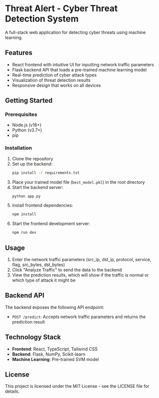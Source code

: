 # Threat Alert - Cyber Threat Detection System

A full-stack web application for detecting cyber threats using machine learning.

## Features

- React frontend with intuitive UI for inputting network traffic parameters
- Flask backend API that loads a pre-trained machine learning model
- Real-time prediction of cyber attack types
- Visualization of threat detection results
- Responsive design that works on all devices

## Getting Started

### Prerequisites

- Node.js (v16+)
- Python (v3.7+)
- pip

### Installation

1. Clone the repository
2. Set up the backend:
   ```bash
   pip install -r requirements.txt
   ```
3. Place your trained model file (`best_model.pkl`) in the root directory
4. Start the backend server:
   ```bash
   python app.py
   ```
5. Install frontend dependencies:
   ```bash
   npm install
   ```
6. Start the frontend development server:
   ```bash
   npm run dev
   ```

## Usage

1. Enter the network traffic parameters (src_ip, dst_ip, protocol, service, flag, src_bytes, dst_bytes)
2. Click "Analyze Traffic" to send the data to the backend
3. View the prediction results, which will show if the traffic is normal or which type of attack it might be

## Backend API

The backend exposes the following API endpoint:

- `POST /predict`: Accepts network traffic parameters and returns the prediction result

## Technology Stack

- **Frontend**: React, TypeScript, Tailwind CSS
- **Backend**: Flask, NumPy, Scikit-learn
- **Machine Learning**: Pre-trained SVM model

## License

This project is licensed under the MIT License - see the LICENSE file for details.